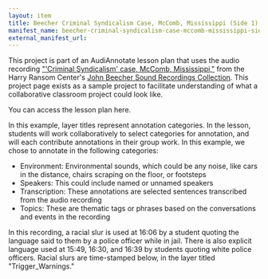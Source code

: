 ```yaml
---
layout: item
title: Beecher Criminal Syndicalism Case, McComb, Mississippi (Side 1)
manifest_name: beecher-criminal-syndicalism-case-mccomb-mississippi-side-1-
external_manifest_url: 
---
```

<!-- Add an essay or interpretive material below this line,
using HTML or markdown.  Do not modify this file above this line -->

This project is part of an AudiAnnotate lesson plan that uses the audio recording ["'Criminal Syndicalism' case, McComb, Mississippi,"](https://hrc.contentdm.oclc.org/digital/collection/p15878coll1/id/37/rec/1) from the Harry Ransom Center's [John Beecher Sound Recordings Collection](https://hrc.contentdm.oclc.org/digital/collection/p15878coll1). This project page exists as a sample project to facilitate understanding of what a collaborative classroom project could look like. 

You can access the lesson plan here. 

In this example, layer titles represent annotation categories. In the lesson, students will work collaboratively to select categories for annotation, and will each contribute annotations in their group work. In this example, we chose to annotate in the following categories: 
- Environment: Environmental sounds, which could be any noise, like cars in the distance, chairs scraping on the floor, or footsteps
- Speakers: This could include named or unnamed speakers
- Transcription: These annotations are selected sentences transcribed from the audio recording
- Topics: These are thematic tags or phrases based on the conversations and events in the recording

In this recording, a racial slur is used at 16:06 by a student quoting the language said to them by a police officer while in jail. There is also explicit language used at 15:49, 16:30, and 16:39 by students quoting white police officers. Racial slurs are time-stamped below, in the layer titled "Trigger_Warnings." 
